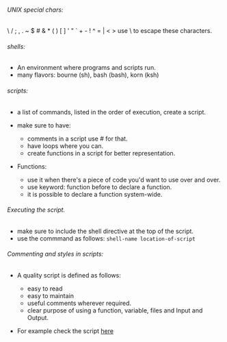 ###### UNIX special chars:
\ / ; , . ~ $ # & * ( ) [ ] ' " ` + - ! ^ = | < >
use \ to escape these characters.

###### shells:
- An environment where programs and scripts run. 
- many flavors: bourne (sh), bash (bash), korn (ksh)

###### scripts:
- a list of commands, listed in the order of execution, create a script.
- make sure to have:
  - comments in a script use # for that.
  - have loops where you can. 
  - create functions in a script for better representation. 

- Functions:
  - use it when there's a piece of code you'd want to use over and over. 
  - use keyword: function before to declare a function.
  - it is possible to declare a function system-wide.

###### Executing the script.
- make sure to include the shell directive at the top of the script.
- use the commmand as follows: `shell-name location-of-script`

###### Commenting and styles in scripts:
- A quality script is defined as follows:
  - easy to read
  - easy to maintain
  - useful comments wherever required.
  - clear purpose of using a function, variable, files and Input and Output.

- For example check the script [here](script/script-template.sh)
